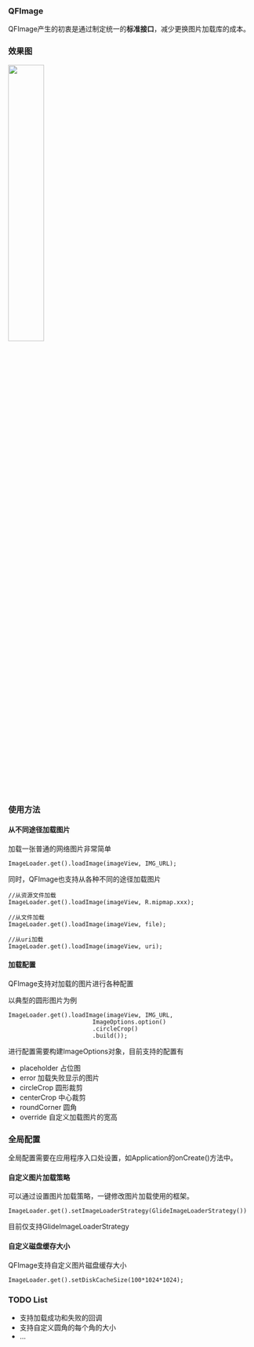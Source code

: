 ### QFImage
QFImage产生的初衷是通过制定统一的**标准接口**，减少更换图片加载库的成本。

### 效果图
<img src="https://i.loli.net/2019/03/03/5c7be63fd0604.gif" width="38%" />

### 使用方法

#### 从不同途径加载图片
加载一张普通的网络图片非常简单
```
ImageLoader.get().loadImage(imageView, IMG_URL);
```

同时，QFImage也支持从各种不同的途径加载图片
```
//从资源文件加载
ImageLoader.get().loadImage(imageView, R.mipmap.xxx);

//从文件加载
ImageLoader.get().loadImage(imageView, file);

//从uri加载
ImageLoader.get().loadImage(imageView, uri);
```

#### 加载配置
QFImage支持对加载的图片进行各种配置

以典型的圆形图片为例

```
ImageLoader.get().loadImage(imageView, IMG_URL,
                        ImageOptions.option()
                        .circleCrop()
                        .build());
```
进行配置需要构建ImageOptions对象，目前支持的配置有
 - placeholder 占位图
 - error 加载失败显示的图片
 - circleCrop 圆形裁剪
 - centerCrop 中心裁剪
 - roundCorner 圆角
 - override 自定义加载图片的宽高

### 全局配置
全局配置需要在应用程序入口处设置，如Application的onCreate()方法中。
#### 自定义图片加载策略
可以通过设置图片加载策略，一键修改图片加载使用的框架。
```
ImageLoader.get().setImageLoaderStrategy(GlideImageLoaderStrategy())

```
目前仅支持GlideImageLoaderStrategy

#### 自定义磁盘缓存大小
QFImage支持自定义图片磁盘缓存大小
```
ImageLoader.get().setDiskCacheSize(100*1024*1024);
```

### TODO List
 - 支持加载成功和失败的回调
 - 支持自定义圆角的每个角的大小
 - ...
